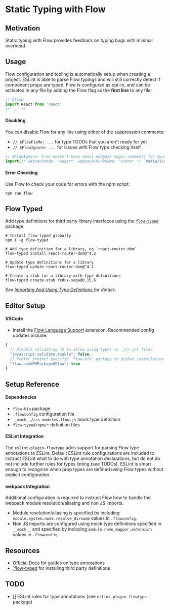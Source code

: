 # Static Typing with Flow

## Motivation
Static typing with Flow provides feedback on typing bugs with minimal overhead.

## Usage
Flow configuration and tooling is automatically setup when creating a project.
ESLint is able to parse Flow typings and will still correctly detect if component
props are typed. Flow is configured as opt-in, and can be activated in any file by
adding the Flow flag as the **first line** to any file:
```javascript
// @flow
import React from 'react'
/* ... */
```

#### Disabling
You can disable Flow for any line using either of the suppression comments:
- `// $FlowFixMe: ...` for type TODOs that you aren't ready for yet
- `// $FlowIgnore: ...` for issues with Flow type checking itself

```javascript
// $FlowIgnore: Flow doesn't know about webpack magic comments for dynamic imports
import(/* webpackMode: "eager", webpackChunkName: "icons" */ `media/icons/${props.id}.svg`)
```

#### Error Checking
Use Flow to check your code for errors with the npm script:
```shell
npm run flow
```

## Flow Typed
Add type definitions for third party library interfaces using the
[`flow-typed`][flow-typed] package.
```shell
# Install flow-typed globally
npm i -g flow-typed

# Add type definition for a library, eg `react-router-dom`
flow-typed install react-router-dom@^4.2

# Update type definitions for a library
flow-typed update react-router-dom@^4.2

# Create a stub for a library with type definitions
flow-typed create-stub redux-saga@0.15.6
```

_See [Importing And Using Type Definitions][importing types] for details._

## Editor Setup
#### VSCode
- Install the [Flow Language Support][] extension. Recommended config updates include:
```javascript
{
  // Disable validating JS to allow using types in .js/.jsx files
  "javascript.validate.enable": false,
  // Prefer project specific `flow-bin` package to global installation
  "flow.useNPMPackagedFlow": true
}
```

## Setup Reference
#### Dependencies
- `flow-bin` package
- `.flowconfig` configuration file
- `__mock__/css-modules.flow.js` mock type definition
- `flow-typed/npm/*` definition files

#### ESLint Integration
The `eslint-plugin-flowtype` adds support for parsing Flow type annotations to
ESLint. Default ESLint rule configurations are included to instruct ESLint what to
do with type annotation declarations, but do not do not include further rules for
types linting (see TODOs). ESLint is smart enough to recognize when prop types are
defined using Flow types without explicit configuration.

#### webpack Integration
Additional configuration is required to instruct Flow how to handle the webpack
module resolution/aliasing and non JS imports.
- Module resolution/aliasing is specified by including
  `module.system.node.resolve_dirname` values in `.flowconfig`.
- Non JS imports are configured using mock type definitions specified in `__mock__`
  and specified by including `module.name_mapper.extension` values in `.flowconfig`

## Resources
- [Official Docs][] for guides on type annotations
- [`flow-typed][flow-typed] for installing third party definitions

## TODO
- [] ESLint rules for type annotations (see `eslint-plugin-flowtype` package)


<!-- Links -->
[importing types]: https://github.com/flowtype/flow-typed/wiki/Importing-And-Using-Type-Definitions
[flow-typed]: https://github.com/flowtype/flow-typed
[flow language support]: https://marketplace.visualstudio.com/items?itemName=flowtype.flow-for-vscode
[official docs]: https://flow.org/en/docs/

